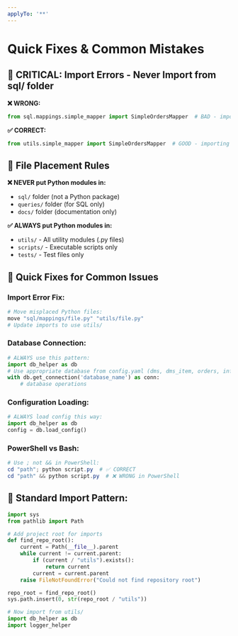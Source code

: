 ```yaml
---
applyTo: '**'
---
```


# Quick Fixes & Common Mistakes

## 🚨 CRITICAL: Import Errors - Never Import from sql/ folder

**❌ WRONG:**
```python
from sql.mappings.simple_mapper import SimpleOrdersMapper  # BAD - importing from sql/
```

**✅ CORRECT:**
```python
from utils.simple_mapper import SimpleOrdersMapper  # GOOD - importing from utils/
```

## 📁 File Placement Rules

**❌ NEVER put Python modules in:**
- `sql/` folder (not a Python package)
- `queries/` folder (for SQL only)  
- `docs/` folder (documentation only)

**✅ ALWAYS put Python modules in:**
- `utils/` - All utility modules (.py files)
- `scripts/` - Executable scripts only
- `tests/` - Test files only

## 🔧 Quick Fixes for Common Issues

### Import Error Fix:
```bash
# Move misplaced Python files:
move "sql/mappings/file.py" "utils/file.py"
# Update imports to use utils/
```

### Database Connection:
```python
# ALWAYS use this pattern:
import db_helper as db
# Use appropriate database from config.yaml (dms, dms_item, orders, infor_132)
with db.get_connection('database_name') as conn:
    # database operations
```

### Configuration Loading:
```python
# ALWAYS load config this way:
import db_helper as db
config = db.load_config()
```

### PowerShell vs Bash:
```powershell
# Use ; not && in PowerShell:
cd "path"; python script.py  # ✅ CORRECT
cd "path" && python script.py  # ❌ WRONG in PowerShell
```

## 🎯 Standard Import Pattern:
```python
import sys
from pathlib import Path

# Add project root for imports
def find_repo_root():
    current = Path(__file__).parent
    while current != current.parent:
        if (current / "utils").exists():
            return current
        current = current.parent
    raise FileNotFoundError("Could not find repository root")

repo_root = find_repo_root()
sys.path.insert(0, str(repo_root / "utils"))

# Now import from utils/
import db_helper as db
import logger_helper
```